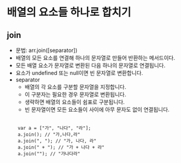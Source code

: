 # 배열의 요소들 하나로 합치기
## join
* 문법: arr.join([separator])
* 배열의 모든 요소를 연결해 하나의 문자열로 만들어 반환하는 메서드이다.
* 모든 배열 요소가 문자열로 변환된 다음 하나의 문자열로 연결됩니다.
* 요소가 undefined 또는 null이면 빈 문자열로 변환합니다.
* separator
  * 배열의 각 요소를 구분할 문자열을 지정합니다.
  * 이 구분자는 필요한 경우 문자열로 변환됩니다.
  * 생략하면 배열의 요소들이 쉼표로 구분됩니다.
  * 빈 문자열이면 모든 요소들이 사이에 아무 문자도 없이 연결됩니다.
<pre>
  <code>
    var a = ["가", "나다", "라"];
    a.join(); // "가,나다,라"
    a.join(", "); // "가, 나다, 라"
    a.join(" + "); // "가 + 나다 + 라"
    a.join(""); // "가나다라"
  </code>
</pre>